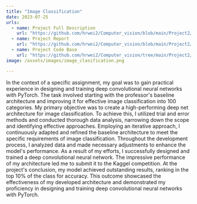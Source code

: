 ```yaml
---
title: "Image Classification"
date: 2023-07-25
urls:
  - name: Project Full Description
    url: "https://github.com/hrwei2/Computer_vision/blob/main/Project2/project2.pdf"
  - name: Project Report
    url: "https://github.com/hrwei2/Computer_vision/blob/main/Project2/cmpt%20412%20project%202%20report.pdf"
  - name: Project Code Base
    url: "https://github.com/hrwei2/Computer_vision/tree/main/Project2/project2_package"
image: /assets/images/image_clasification.png

---
```


In the context of a specific assignment, my goal was to gain practical experience in designing and training deep convolutional neural networks with PyTorch. The task involved starting with the professor's baseline architecture and improving it for effective image classification into 100 categories. My primary objective was to create a high-performing deep net architecture for image classification. To achieve this, I utilized trial and error methods and conducted thorough data analysis, narrowing down the scope and identifying effective approaches. Employing an iterative approach, I continuously adapted and refined the baseline architecture to meet the specific requirements of image classification. Throughout the development process, I analyzed data and made necessary adjustments to enhance the model's performance. As a result of my efforts, I successfully designed and trained a deep convolutional neural network. The impressive performance of my architecture led me to submit it to the Kaggel competition. At the project's conclusion, my model achieved outstanding results, ranking in the top 10% of the class for accuracy. This outcome showcased the effectiveness of my developed architecture and demonstrated my proficiency in designing and training deep convolutional neural networks with PyTorch.